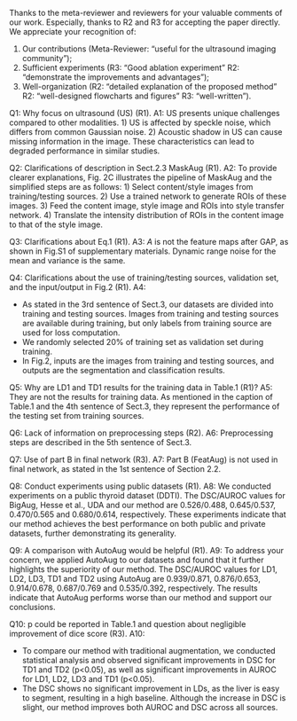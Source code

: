 Thanks to the meta-reviewer and reviewers for your valuable comments of our work. Especially, thanks to R2 and R3 for accepting the paper directly. We appreciate your recognition of:
1. Our contributions (Meta-Reviewer: “useful for the ultrasound imaging community”);
2. Sufficient experiments (R3: “Good ablation experiment” R2: “demonstrate the improvements and advantages”);
3. Well-organization (R2: “detailed explanation of the proposed method” R2: “well-designed flowcharts and figures” R3: “well-written”).

Q1: Why focus on ultrasound (US) (R1). A1: US presents unique challenges compared to other modalities. 1) US is affected by speckle noise, which differs from common Gaussian noise. 2) Acoustic shadow in US can cause missing information in the image. These characteristics can lead to degraded performance in similar studies.

Q2: Clarifications of description in Sect.2.3 MaskAug (R1). A2: To provide clearer explanations, Fig. 2C illustrates the pipeline of MaskAug and the simplified steps are as follows: 1) Select content/style images from training/testing sources. 2) Use a trained network to generate ROIs of these images. 3) Feed the content image, style image and ROIs into style transfer network. 4) Translate the intensity distribution of ROIs in the content image to that of the style image.

Q3: Clarifications about Eq.1 (R1). A3: $A$ is not the feature maps after GAP, as shown in Fig.S1 of supplementary materials. Dynamic range noise for the mean and variance is the same.

Q4: Clarifications about the use of training/testing sources, validation set, and the input/output in Fig.2 (R1). A4:
- As stated in the 3rd sentence of Sect.3, our datasets are divided into training and testing sources. Images from training and testing sources are available during training, but only labels from training source are used for loss computation.
- We randomly selected 20% of training set as validation set during training.
- In Fig.2, inputs are the images from training and testing sources, and outputs are the segmentation and classification results.

Q5: Why are LD1 and TD1 results for the training data in Table.1 (R1)? A5: They are not the results for training data. As mentioned in the caption of Table.1 and the 4th sentence of Sect.3, they represent the performance of the testing set from training sources.

Q6: Lack of information on preprocessing steps (R2). A6: Preprocessing steps are described in the 5th sentence of Sect.3.

Q7: Use of part B in final network (R3). A7: Part B (FeatAug) is not used in final network, as stated in the 1st sentence of Section 2.2.

Q8: Conduct experiments using public datasets (R1). A8: We conducted experiments on a public thyroid dataset (DDTI). The DSC/AUROC values for BigAug, Hesse et al., UDA and our method are 0.526/0.488, 0.645/0.537, 0.470/0.565 and 0.680/0.614, respectively. These experiments indicate that our method achieves the best performance on both public and private datasets, further demonstrating its generality.

Q9: A comparison with AutoAug would be helpful (R1). A9: To address your concern, we applied AutoAug to our datasets and found that it further highlights the superiority of our method. The DSC/AUROC values for LD1, LD2, LD3, TD1 and TD2 using AutoAug are 0.939/0.871, 0.876/0.653, 0.914/0.678, 0.687/0.769 and 0.535/0.392, respectively. The results indicate that AutoAug performs worse than our method and support our conclusions.

Q10: p could be reported in Table.1 and question about negligible improvement of dice score (R3). A10: 
- To compare our method with traditional augmentation, we conducted statistical analysis and observed significant improvements in DSC for TD1 and TD2 (p<0.05), as well as significant improvements in AUROC for LD1, LD2, LD3 and TD1 (p<0.05).
- The DSC shows no significant improvement in LDs, as the liver is easy to segment, resulting in a high baseline. Although the increase in DSC is slight, our method improves both AUROC and DSC across all sources.
